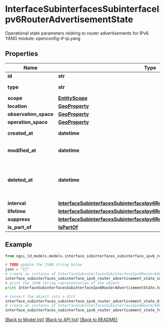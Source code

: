 # InterfaceSubinterfacesSubinterfaceIpv6RouterAdvertisementState

Operational state parameters relating to router advertisements for IPv6.  YANG module: openconfig-if-ip.yang 

## Properties

Name | Type | Description | Notes
------------ | ------------- | ------------- | -------------
**id** | **str** | Entity id.  | [optional] 
**type** | **str** | NGSI-LD Entity identifier. It has to be InterfaceSubinterfacesSubinterfaceIpv6RouterAdvertisementState. | [default to 'InterfaceSubinterfacesSubinterfaceIpv6RouterAdvertisementState']
**scope** | [**EntityScope**](EntityScope.md) |  | [optional] 
**location** | [**GeoProperty**](GeoProperty.md) |  | [optional] 
**observation_space** | [**GeoProperty**](GeoProperty.md) |  | [optional] 
**operation_space** | [**GeoProperty**](GeoProperty.md) |  | [optional] 
**created_at** | **datetime** | Is defined as the temporal Property at which the Entity, Property or Relationship was entered into an NGSI-LD system.  | [optional] [readonly] 
**modified_at** | **datetime** | Is defined as the temporal Property at which the Entity, Property or Relationship was last modified in an NGSI-LD system, e.g. in order to correct a previously entered incorrect value.  | [optional] [readonly] 
**deleted_at** | **datetime** | Is defined as the temporal Property at which the Entity, Property or Relationship was deleted from an NGSI-LD system.  Entity deletion timestamp. See clause 4.8 It is only used in notifications reporting deletions and in the Temporal Representation of Entities (clause 4.5.6), Properties (clause 4.5.7), Relationships (clause 4.5.8) and LanguageProperties (clause 5.2.32).  | [optional] [readonly] 
**interval** | [**InterfaceSubinterfacesSubinterfaceIpv6RouterAdvertisementStateInterval**](InterfaceSubinterfacesSubinterfaceIpv6RouterAdvertisementStateInterval.md) |  | [optional] 
**lifetime** | [**InterfaceSubinterfacesSubinterfaceIpv6RouterAdvertisementStateLifetime**](InterfaceSubinterfacesSubinterfaceIpv6RouterAdvertisementStateLifetime.md) |  | [optional] 
**suppress** | [**InterfaceSubinterfacesSubinterfaceIpv6RouterAdvertisementStateSuppress**](InterfaceSubinterfacesSubinterfaceIpv6RouterAdvertisementStateSuppress.md) |  | [optional] 
**is_part_of** | [**IsPartOf**](IsPartOf.md) |  | 

## Example

```python
from ngsi_ld_models.models.interface_subinterfaces_subinterface_ipv6_router_advertisement_state import InterfaceSubinterfacesSubinterfaceIpv6RouterAdvertisementState

# TODO update the JSON string below
json = "{}"
# create an instance of InterfaceSubinterfacesSubinterfaceIpv6RouterAdvertisementState from a JSON string
interface_subinterfaces_subinterface_ipv6_router_advertisement_state_instance = InterfaceSubinterfacesSubinterfaceIpv6RouterAdvertisementState.from_json(json)
# print the JSON string representation of the object
print InterfaceSubinterfacesSubinterfaceIpv6RouterAdvertisementState.to_json()

# convert the object into a dict
interface_subinterfaces_subinterface_ipv6_router_advertisement_state_dict = interface_subinterfaces_subinterface_ipv6_router_advertisement_state_instance.to_dict()
# create an instance of InterfaceSubinterfacesSubinterfaceIpv6RouterAdvertisementState from a dict
interface_subinterfaces_subinterface_ipv6_router_advertisement_state_form_dict = interface_subinterfaces_subinterface_ipv6_router_advertisement_state.from_dict(interface_subinterfaces_subinterface_ipv6_router_advertisement_state_dict)
```
[[Back to Model list]](../README.md#documentation-for-models) [[Back to API list]](../README.md#documentation-for-api-endpoints) [[Back to README]](../README.md)


